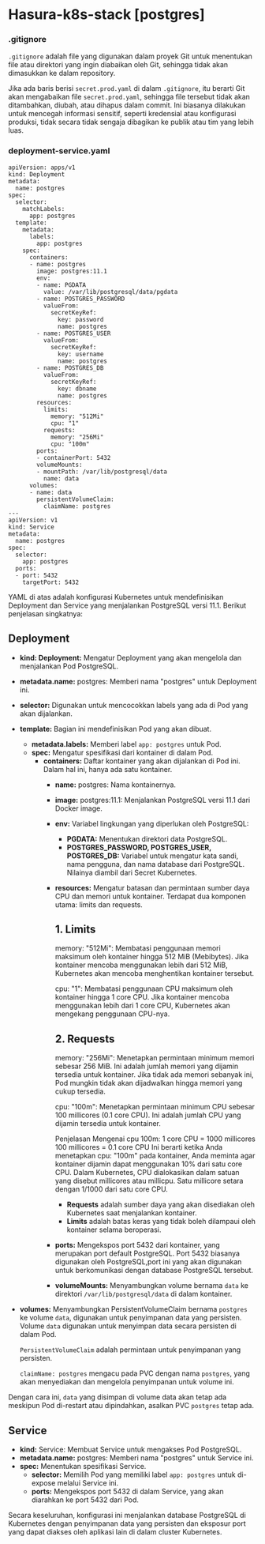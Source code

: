 # Hasura-k8s-stack [postgres] 

### .gitignore

`.gitignore` adalah file yang digunakan dalam proyek Git untuk menentukan file atau direktori yang ingin diabaikan oleh Git, sehingga tidak akan dimasukkan ke dalam repository.

Jika ada baris berisi `secret.prod.yaml` di dalam `.gitignore`, itu berarti Git akan mengabaikan file `secret.prod.yaml`, sehingga file tersebut tidak akan ditambahkan, diubah, atau dihapus dalam commit. Ini biasanya dilakukan untuk mencegah informasi sensitif, seperti kredensial atau konfigurasi produksi, tidak secara tidak sengaja dibagikan ke publik atau tim yang lebih luas.

### deployment-service.yaml

```
apiVersion: apps/v1
kind: Deployment
metadata:
  name: postgres
spec:
  selector:
    matchLabels:
      app: postgres
  template:
    metadata:
      labels:
        app: postgres
    spec:
      containers:
      - name: postgres
        image: postgres:11.1
        env:
        - name: PGDATA
          value: /var/lib/postgresql/data/pgdata
        - name: POSTGRES_PASSWORD
          valueFrom:
            secretKeyRef:
              key: password
              name: postgres
        - name: POSTGRES_USER
          valueFrom:
            secretKeyRef:
              key: username
              name: postgres
        - name: POSTGRES_DB
          valueFrom:
            secretKeyRef:
              key: dbname
              name: postgres
        resources:
          limits:
            memory: "512Mi"
            cpu: "1"
          requests:
            memory: "256Mi"
            cpu: "100m"
        ports:
        - containerPort: 5432
        volumeMounts:
        - mountPath: /var/lib/postgresql/data
          name: data
      volumes:
      - name: data
        persistentVolumeClaim:
          claimName: postgres
---
apiVersion: v1
kind: Service
metadata:
  name: postgres
spec:
  selector:
    app: postgres
  ports:
  - port: 5432
    targetPort: 5432
```
YAML di atas adalah konfigurasi Kubernetes untuk mendefinisikan Deployment dan Service yang menjalankan PostgreSQL versi 11.1. Berikut penjelasan singkatnya:

## Deployment

* **kind: Deployment:** Mengatur Deployment yang akan mengelola dan menjalankan Pod PostgreSQL.
  
* **metadata.name:** postgres: Memberi nama "postgres" untuk Deployment ini.

* **selector:** Digunakan untuk mencocokkan labels yang ada di Pod yang akan dijalankan.
  
* **template:** Bagian ini mendefinisikan Pod yang akan dibuat.
  * **metadata.labels:** Memberi label `app: postgres` untuk Pod.
  * **spec:** Mengatur spesifikasi dari kontainer di dalam Pod.
    * **containers:** Daftar kontainer yang akan dijalankan di Pod ini. Dalam hal ini, hanya ada satu kontainer.
      * **name:** postgres: Nama kontainernya.
      * **image:** postgres:11.1: Menjalankan PostgreSQL versi 11.1 dari Docker image.
      * **env:** Variabel lingkungan yang diperlukan oleh PostgreSQL:
        * **PGDATA:** Menentukan direktori data PostgreSQL.
        * **POSTGRES_PASSWORD, POSTGRES_USER, POSTGRES_DB:** Variabel untuk mengatur kata sandi, nama pengguna, dan nama database dari PostgreSQL. Nilainya diambil                                                                 dari Secret Kubernetes.
          
      * **resources:** Mengatur batasan dan permintaan sumber daya CPU dan memori untuk kontainer.
        Terdapat dua komponen utama: limits dan requests.
        ## 1. Limits
        memory: "512Mi": Membatasi penggunaan memori maksimum oleh kontainer hingga 512 MiB (Mebibytes). Jika kontainer mencoba menggunakan lebih dari 512 MiB,                Kubernetes akan mencoba menghentikan kontainer tersebut.
        
        cpu: "1": Membatasi penggunaan CPU maksimum oleh kontainer hingga 1 core CPU. Jika kontainer mencoba menggunakan lebih dari 1 core CPU, Kubernetes akan                mengekang penggunaan CPU-nya.

        ## 2. Requests
        memory: "256Mi": Menetapkan permintaan minimum memori sebesar 256 MiB. Ini adalah jumlah memori yang dijamin tersedia untuk kontainer. Jika tidak ada memori           sebanyak ini, Pod mungkin tidak akan dijadwalkan hingga memori yang cukup tersedia.
        
        cpu: "100m": Menetapkan permintaan minimum CPU sebesar 100 millicores (0.1 core CPU). Ini adalah jumlah CPU yang dijamin tersedia untuk kontainer.

        Penjelasan Mengenai cpu 100m:
        1 core CPU = 1000 millicores
        100 millicores = 0.1 core CPU
        Ini berarti ketika Anda menetapkan cpu: "100m" pada kontainer, Anda meminta agar kontainer dijamin dapat menggunakan 10% dari satu core CPU.
        Dalam Kubernetes, CPU dialokasikan dalam satuan yang disebut millicores atau millicpu. Satu millicore setara dengan 1/1000 dari satu core CPU.

        * **Requests** adalah sumber daya yang akan disediakan oleh Kubernetes saat menjalankan kontainer.
        * **Limits** adalah batas keras yang tidak boleh dilampaui oleh kontainer selama beroperasi.
        
      * **ports:** Mengekspos port 5432 dari kontainer, yang merupakan port default PostgreSQL.
        Port 5432 biasanya digunakan oleh PostgreSQL,port ini yang akan digunakan untuk berkomunikasi dengan database PostgreSQL tersebut.
        
      * **volumeMounts:** Menyambungkan volume bernama `data` ke direktori `/var/lib/postgresql/data` di dalam kontainer.
        
* **volumes:** Menyambungkan PersistentVolumeClaim bernama `postgres` ke volume `data`, digunakan untuk penyimpanan data yang persisten.
  Volume `data` digunakan untuk menyimpan data secara persisten di dalam Pod.

  `PersistentVolumeClaim` adalah permintaan untuk penyimpanan yang persisten.

  `claimName: postgres` mengacu pada PVC dengan nama `postgres`, yang akan menyediakan dan mengelola penyimpanan untuk volume ini.

Dengan cara ini, `data` yang disimpan di volume data akan tetap ada meskipun Pod di-restart atau dipindahkan, asalkan PVC `postgres` tetap ada.
  
## Service

* **kind:** Service: Membuat Service untuk mengakses Pod PostgreSQL.
* **metadata.name:** postgres: Memberi nama "postgres" untuk Service ini.
* **spec:** Menentukan spesifikasi Service.
  * **selector:** Memilih Pod yang memiliki label `app: postgres` untuk di-expose melalui Service ini.
  * **ports:** Mengekspos port 5432 di dalam Service, yang akan diarahkan ke port 5432 dari Pod.
    
Secara keseluruhan, konfigurasi ini menjalankan database PostgreSQL di Kubernetes dengan penyimpanan data yang persisten dan eksposur port yang dapat diakses oleh aplikasi lain di dalam cluster Kubernetes.
